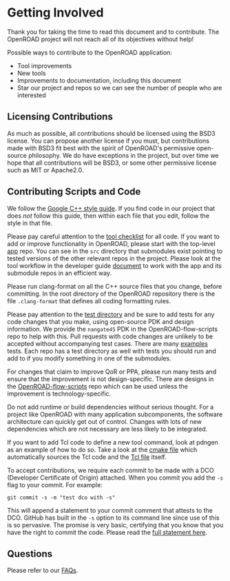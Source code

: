 # Getting Involved

Thank you for taking the time to read this document and to contribute.
The OpenROAD project will not reach all of its objectives without help!

Possible ways to contribute to the OpenROAD application:

- Tool improvements
- New tools
- Improvements to documentation, including this document
- Star our project and repos so we can see the number of people
    who are interested

## Licensing Contributions

As much as possible, all contributions should be licensed using the BSD3
license. You can propose another license if you must, but contributions
made with BSD3 fit best with the spirit of OpenROAD's permissive open-source
philosophy. We do have exceptions in the project, but over time we hope
that all contributions will be BSD3, or some other permissive license such as MIT
or Apache2.0.

## Contributing Scripts and Code

We follow the [Google C++ style guide](https://google.github.io/styleguide/cppguide.html).
If you find code in our project that does *not* follow this guide, then within each file that
you edit, follow the style in that file.

Please pay careful attention to the
[tool checklist](DeveloperGuide.md#tool-checklist) for all code. If you want
to add or improve functionality in OpenROAD, please start with the
top-level [app](https://github.com/The-OpenROAD-Project/OpenROAD/) repo. You
can see in the `src` directory that submodules exist pointing to tested
versions of the other relevant repos in the project. Please look at the
tool workflow in the developer guide [document](DeveloperGuide.md)
to work with the app and its submodule repos in an efficient way.

Please run clang-format on all the C++ source files that you change, before
committing. In the root directory of the OpenROAD repository there is the
file `.clang-format` that defines all coding formatting rules.

Please pay attention to the
[test directory](https://github.com/The-OpenROAD-Project/OpenROAD/tree/master/test)
and be sure to add tests for any code changes that you make, using open-source
PDK and design information. We provide the `nangate45` PDK in
the OpenROAD-flow-scripts repo to help with this. Pull requests with
code changes are unlikely to be accepted without accompanying test
cases. There are many
[examples](https://github.com/The-OpenROAD-Project/OpenROAD/blob/master/test/gcd_nangate45.tcl)
tests. Each repo has a test directory as well with tests you should run
and add to if you modify something in one of the submodules.

For changes that claim to improve QoR or PPA, please run many tests and
ensure that the improvement is not design-specific. There are designs in
the
[OpenROAD-flow-scripts](https://github.com/The-OpenROAD-Project/OpenROAD-flow-scripts/)
repo which can be used unless the improvement is technology-specific.

Do not add runtime or build dependencies without serious thought. For a
project like OpenROAD with many application subcomponents, the software
architecture can quickly get out of control. Changes with lots of new
dependencies which are not necessary are less likely to be integrated.

If you want to add Tcl code to define a new tool command, look at pdngen
as an example of how to do so. Take a look at the
[cmake file](https://github.com/The-OpenROAD-Project/OpenROAD/blob/master/src/CMakeLists.txt)
which automatically sources the Tcl code and the
[Tcl file](https://github.com/The-OpenROAD-Project/OpenROAD/blob/master/src/pdn/src/pdn.tcl)
itself.

To accept contributions, we require each commit to be made with a DCO (Developer
Certificate of Origin) attached.
When you commit you add the `-s` flag to your commit. For example:

``` shell
git commit -s -m "test dco with -s"
```

This will append a statement to your commit comment that attests to the DCO. GitHub
has built in the `-s` option to its command line since use of this is so
pervasive. The promise is very basic, certifying that you know that you
have the right to commit the code. Please read the  [full statement
here](https://developercertificate.org/).

## Questions

Please refer to our [FAQs](../user/FAQS.md).
